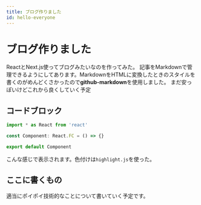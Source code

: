 ```yaml
---
title: ブログ作りました
id: hello-everyone
---
```


# ブログ作りました

ReactとNext.js使ってブログみたいなのを作ってみた。
記事をMarkdownで管理できるようにしてあります。MarkdownをHTMLに変換したときのスタイルを書くのがめんどくさかったので**github-markdown**を使用しました。
まだ安っぽいけどこれから良くしていく予定

## コードブロック

```typescript
import * as React from 'react'

const Component: React.FC = () => {}

export default Component
```

こんな感じで表示されます。色付けは`highlight.js`を使った。

## ここに書くもの

適当にポイポイ技術的なことについて書いていく予定です。
